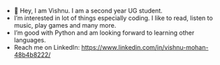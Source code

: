- 👋 Hey, I am Vishnu. I am a second year UG student.   
- I’m interested in lot of things especially coding. I like to read, listen to music, play games and many more.
- I’m good with Python and am looking forward to learning other languages.
- Reach me on LinkedIn: https://www.linkedin.com/in/vishnu-mohan-48b4b8222/

<!---
vmohan88/vmohan88 is a ✨ special ✨ repository because its `README.md` (this file) appears on your GitHub profile.
You can click the Preview link to take a look at your changes.
--->
